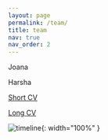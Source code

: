 ```yaml
---
layout: page
permalink: /team/
title: team
nav: true
nav_order: 2
---
```


Joana

Harsha

[Short CV](/assets/pdf/Joana_CV.pdf) 

[Long CV](/assets/pdf/Long_CV.pdf)

![timeline](/assets/img/Timeline.png){: width="100%" }